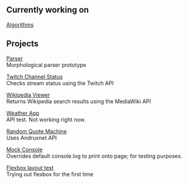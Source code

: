 ## Currently working on
<a href="https://github.com/yu2/yu2.github.io/blob/master/alg/algorithms.js" target="_blank">Algorithms</a><br>

## Projects
<a href="http://yu2.github.io/parser/parser.html" target="_blank">Parser</a><br>
Morphological parser prototype

<a href="http://yu2.github.io/prj/twitch/twitch.html" target="_blank">Twitch Channel Status</a><br>
Checks stream status using the Twitch API

<a href="http://yu2.github.io/prj/wiki/wiki.html" target="_blank">Wikipedia Viewer</a><br>
Returns Wikipedia search results using the MediaWiki API

<a href="http://yu2.github.io/prj/weather/weather.html" target="_blank">Weather App</a><br>
API test. Not working right now.

<a href="http://yu2.github.io/prj/quote/quote2.html" target="_blank">Random Quote Machine</a><br>
Uses Andruxnet API

<a href="http://yu2.github.io/prj/home/home.html" target="_blank">Mock Console</a><br>
Overrides default console.log to print onto page; for testing purposes.

<a href="http://yu2.github.io/prj/quote/flex.html" target="_blank">Flexbox layout test</a><br>
Trying out flexbox for the first time
